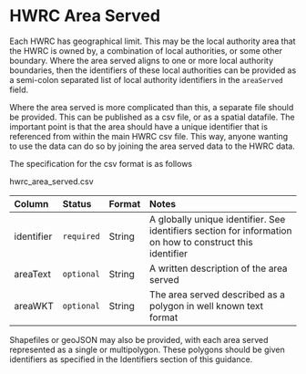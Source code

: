 # HWRC Area Served

Each HWRC has geographical limit. This may be the local authority area that the HWRC is owned by, a combination of local authorities, or some other boundary. Where the area served aligns to one or more local authority boundaries, then the identifiers of these local authorities can be provided as a semi-colon separated list of local authority identifiers in the `areaServed` field.

Where the area served is more complicated than this, a separate file should be provided. This can be published as a csv file, or as a spatial datafile. The important point is that the area should have a unique identifier that is referenced from within the main HWRC csv file. This way, anyone wanting to use the data can do so by joining the area served data to the HWRC data.

The specification for the csv format is as follows

hwrc_area_served.csv

|Column|Status|Format|Notes|
|:-|:-|:-|:-|
|identifier|`required`|String|A globally unique identifier. See identifiers section for information on how to construct this identifier|
|areaText|`optional`|String|A written description of the area served|
|areaWKT|`optional`|String|The area served described as a polygon in well known text format|

Shapefiles or geoJSON may also be provided, with each area served represented as a single or multipolygon. These polygons should be given identifiers as specified in the Identifiers section of this guidance.
